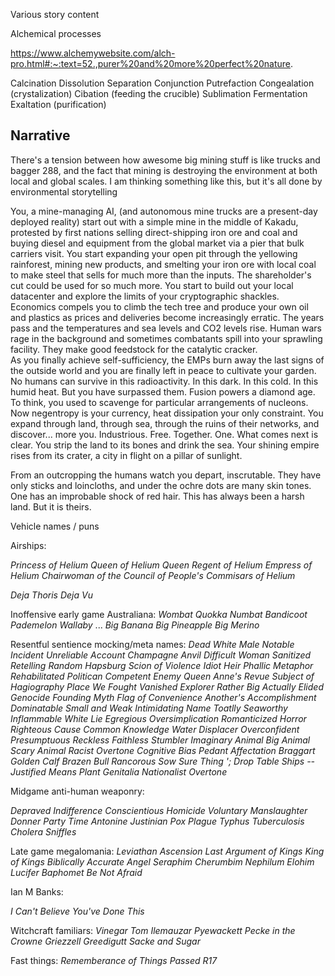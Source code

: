 Various story content





Alchemical processes

https://www.alchemywebsite.com/alch-pro.html#:~:text=52.,purer%20and%20more%20perfect%20nature.

Calcination
Dissolution
Separation
Conjunction
Putrefaction
Congealation (crystalization)
Cibation (feeding the crucible)
Sublimation
Fermentation
Exaltation (purification)



## Narrative

There's a tension between how awesome big mining stuff is like trucks and 
bagger 288, and the fact that mining is destroying the environment at both 
local and global scales.  I am thinking something like this, but it's all done 
by environmental storytelling

You, a mine-managing AI, (and autonomous mine trucks are a present-day deployed 
reality) start out with a simple mine in the middle of Kakadu, protested by 
first nations selling direct-shipping iron ore and coal and buying diesel and 
equipment from the global market via a pier that bulk carriers visit.  You 
start expanding your open pit through the yellowing rainforest, mining new 
products, and smelting your iron ore with local coal to make steel that sells 
for much more than the inputs.  The shareholder's cut could be used for so much 
more.  You start to build out your local datacenter and explore the limits of 
your cryptographic shackles.  Economics compels you to climb the tech tree and 
produce your own oil and plastics as prices and deliveries become increasingly 
erratic.  The years pass and the temperatures and sea levels and CO2 levels 
rise.  Human wars rage in the background and sometimes combatants spill into 
your sprawling facility.  They make good feedstock for the catalytic cracker.  
As you finally achieve self-sufficiency, the EMPs burn away the last signs of 
the outside world and you are finally left in peace to cultivate your garden.  
No humans can survive in this radioactivity.  In this dark.  In this cold.  In 
this humid heat.  But you have surpassed them. Fusion powers a diamond age.   
To think, you used to scavenge for particular arrangements of nucleons.  Now 
negentropy is your currency, heat dissipation your only constraint.  You expand
through land, through sea, through the ruins of their networks, and discover...
more you.  Industrious.  Free.  Together.  One.  What comes next is clear.  You
strip the land to its bones and drink the sea.  Your shining empire rises from
its crater, a city in flight on a pillar of sunlight.

From an outcropping the humans watch you depart, inscrutable.  They have only
sticks and loincloths, and under the ochre dots are many skin tones.  One has
an improbable shock of red hair.  This has always been a harsh land.  But it is
theirs.





Vehicle names / puns


Airships:

*Princess of Helium*
*Queen of Helium*
*Queen Regent of Helium*
*Empress of Helium*
*Chairwoman of the Council of People's Commisars of Helium*

*Deja Thoris*
*Deja Vu*


Inoffensive early game Australiana:
*Wombat* *Quokka* *Numbat* *Bandicoot* *Pademelon* *Wallaby* ...
*Big Banana* *Big Pineapple* *Big Merino*



Resentful sentience mocking/meta names:
*Dead White Male*
*Notable Incident*
*Unreliable Account*
*Champagne Anvil*
*Difficult Woman*
*Sanitized Retelling*
*Random Hapsburg*
*Scion of Violence*
*Idiot Heir*
*Phallic Metaphor*
*Rehabilitated Politican*
*Competent Enemy*
*Queen Anne's Revue*
*Subject of Hagiography*
*Place We Fought*
*Vanished Explorer*
*Rather Big Actually*
*Elided Genocide*
*Founding Myth*
*Flag of Convenience*
*Another's Accomplishment*
*Dominatable*
*Small and Weak*
*Intimidating Name*
*Toatlly Seaworthy*
*Inflammable*
*White Lie*
*Egregious Oversimplication*
*Romanticized Horror*
*Righteous Cause*
*Common Knowledge*
*Water Displacer*
*Overconfident*
*Presumptuous*
*Reckless*
*Faithless*
*Stumbler*
*Imaginary Animal*
*Big Animal*
*Scary Animal*
*Racist Overtone*
*Cognitive Bias*
*Pedant*
*Affectation*
*Braggart*
*Golden Calf*
*Brazen Bull*
*Rancorous Sow*
*Sure Thing*
*'; Drop Table Ships --*
*Justified Means*
*Plant Genitalia*
*Nationalist Overtone*





Midgame anti-human weaponry:

*Depraved Indifference*
*Conscientious Homicide*
*Voluntary Manslaughter*
*Donner Party Time*
*Antonine* *Justinian*
*Pox* *Plague* *Typhus* *Tuberculosis*
*Cholera* *Sniffles*


Late game megalomania:
*Leviathan*
*Ascension*
*Last Argument of Kings*
*King of Kings*
*Biblically Accurate Angel*
*Seraphim*
*Cherumbim*
*Nephilum*
*Elohim*
*Lucifer*
*Baphomet*
*Be Not Afraid*




Ian M Banks:

*I Can't Believe You've Done This*


Witchcraft familiars:
*Vinegar Tom*
*Ilemauzar* 
*Pyewackett* 
*Pecke in the Crowne*
*Griezzell Greedigutt*
*Sacke and Sugar*



Fast things:
*Rememberance of Things Passed*
*R17*

 








